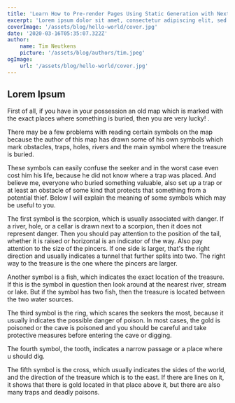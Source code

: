 ```yaml
---
title: 'Learn How to Pre-render Pages Using Static Generation with Next.js'
excerpt: 'Lorem ipsum dolor sit amet, consectetur adipiscing elit, sed do eiusmod tempor incididunt ut labore et dolore magna aliqua. Praesent elementum facilisis leo vel fringilla est ullamcorper eget. At imperdiet dui accumsan sit amet nulla facilities morbi tempus.'
coverImage: '/assets/blog/hello-world/cover.jpg'
date: '2020-03-16T05:35:07.322Z'
author:
    name: Tim Neutkens
    picture: '/assets/blog/authors/tim.jpeg'
ogImage:
    url: '/assets/blog/hello-world/cover.jpg'
---
```


## Lorem Ipsum

First of all, if you have in your possession an old map which is marked with the exact places where something is buried, then you are very lucky! .

There may be a few problems with reading certain symbols on the map because the author of this map has drawn some of his own symbols which mark obstacles, traps, holes, rivers and the main symbol where the treasure is buried.

These symbols can easily confuse the seeker and in the worst case even cost him his life, because he did not know where a trap was placed. And believe me, everyone who buried something valuable, also set up a trap or at least an obstacle of some kind that protects that something from a potential thief.
Below I will explain the meaning of some symbols which may be useful to you.

The first symbol is the scorpion, which is usually associated with danger.
If a river, hole, or a cellar is drawn next to a scorpion, then it does not represent danger. Then you should pay attention to the position of the tail, whether it is raised or horizontal is an indicator of the way. Also pay attention to the size of the pincers. If one side is larger, that's the right direction and usually indicates a tunnel that further splits into two. The right way to the treasure is the one where the pincers are larger.

Another symbol is a fish, which indicates the exact location of the treasure. If this is the symbol in question then look around at the nearest river, stream or lake. But if the symbol has two fish, then the treasure is located between the two water sources.

The third symbol is the ring, which scares the seekers the most, because it usually indicates the possible danger of poison. In most cases, the gold is poisoned or the cave is poisoned and you should be careful and take protective measures before entering the cave or digging.

The fourth symbol, the tooth, indicates a narrow passage or a place where u should dig.

The fifth symbol is the cross, which usually indicates the sides of the world, and the direction of the treasure which is to the east. If there are lines on it, it shows that there is gold located in that place above it, but there are also many traps and deadly poisons.

